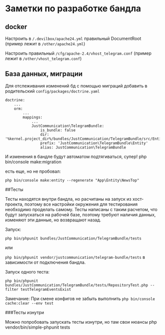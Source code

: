 # Заметки по разработке бандла 

## docker
Настроить в `/.devilbox/apache24.yml` правильный DocumentRoot (пример лежит в `/other/apache24.yml`)

Настроить правильный  `/cfg/apache-2.4/vhost_telegram.conf` (пример лежит в `/other/vhost_telegram.conf`)

## База данных, миграции
Для отслеживания изменений бд с помощью миграций добавить в родительский `config/packages/doctrine.yaml`
```
doctrine:  
	...
    orm:       
		...
        mappings:
            ...
            JustCommunication\TelegramBundle:
                is_bundle: false
                dir: '%kernel.project_dir%/bundles/JustCommunication/TelegramBundle/src/Entity'
                prefix: 'JustCommunication\TelegramBundle\Entity'
                alias: JustCommunication\TelegramBundle
```
И изменения в бандле будут автоматом подтягиваться, супер!
php bin/console make:migration

есть еще, но не пробовал:
```
php bin/console make:entity --regenerate "App\Entity\NewsTop"
```

##Тесты

Тесты находятся внутри бандла, но расчитаны на запуск из хост-проекта, поэтому все настройки окружения для тестирования необходимо проделать самому.
Тесты написаны с таким расчетом, что будут запускаться на рабочей базе, поэтому требуют наличия данных, изменяют эти данные, но возвращают назад.

Запуск:

```php bin/phpunit bundles/JustCommunication/TelegramBundle/tests```

или

```php bin/phpunit vendor/justcommunication/telegram-bundle/tests```
в зависимости от подключения бандла.

Запуск одного теста:

```php bin/phpunit bundles/JustCommunication/TelegramBundle/tests/RepositoryTest.php --filter testTelegramEventsExist```

Замечание: При смене конфигов не забыть выполнить `php bin/console cache:clear --env test`

###Тесты изнутри

Можно попробовать запускать тесты изнутри, но там свои нюансы 
php vendor/bin/simple-phpunit tests